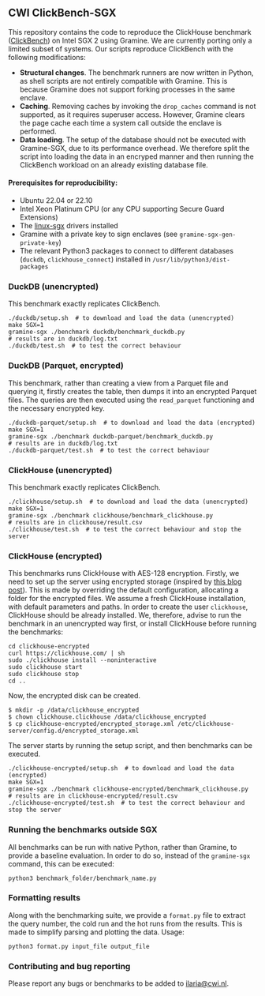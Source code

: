 ## CWI ClickBench-SGX
This repository contains the code to reproduce the ClickHouse benchmark ([ClickBench](https://github.com/ClickHouse/ClickBench)) on Intel SGX 2 using Gramine. We are currently porting only a limited subset of systems. Our scripts reproduce ClickBench with the following modifications:

* **Structural changes**. The benchmark runners are now written in Python, as shell scripts are not entirely compatible with Gramine. This is because Gramine does not support forking processes in the same enclave.
* **Caching**. Removing caches by invoking the `drop_caches` command is not supported, as it requires superuser access. However, Gramine clears the page cache each time a system call outside the enclave is performed.
* **Data loading**. The setup of the database should not be executed with Gramine-SGX, due to its performance overhead. We therefore split the script into loading the data in an encryped manner and then running the ClickBench workload on an already existing database file.

#### Prerequisites for reproducibility:
* Ubuntu 22.04 or 22.10
* Intel Xeon Platinum CPU (or any CPU supporting Secure Guard Extensions)
* The [linux-sgx](https://github.com/intel/linux-sgx) drivers installed
* Gramine with a private key to sign enclaves (see `gramine-sgx-gen-private-key`)
* The relevant Python3 packages to connect to different databases (`duckdb`, `clickhouse_connect`) installed in `/usr/lib/python3/dist-packages`

### DuckDB (unencrypted)
This benchmark exactly replicates ClickBench.
```shell
./duckdb/setup.sh  # to download and load the data (unencrypted)
make SGX=1
gramine-sgx ./benchmark duckdb/benchmark_duckdb.py
# results are in duckdb/log.txt
./duckdb/test.sh  # to test the correct behaviour
```

### DuckDB (Parquet, encrypted)
This benchmark, rather than creating a view from a Parquet file and querying it, firstly creates the table, then dumps it into an encrypted Parquet files. The queries are then executed using the `read_parquet` functioning and the necessary encrypted key.
```shell
./duckdb-parquet/setup.sh  # to download and load the data (encrypted)
make SGX=1
gramine-sgx ./benchmark duckdb-parquet/benchmark_duckdb.py
# results are in duckdb/log.txt
./duckdb-parquet/test.sh  # to test the correct behaviour
```

### ClickHouse (unencrypted)
This benchmark exactly replicates ClickBench.
```shell
./clickhouse/setup.sh  # to download and load the data (unencrypted)
make SGX=1
gramine-sgx ./benchmark clickhouse/benchmark_clickhouse.py
# results are in clickhouse/result.csv
./clickhouse/test.sh  # to test the correct behaviour and stop the server
```

### ClickHouse (encrypted)
This benchmarks runs ClickHouse with AES-128 encryption. Firstly, we need to set up the server using encrypted storage (inspired by [this blog post](https://kb.altinity.com/altinity-kb-setup-and-maintenance/disk_encryption/)). This is made by overriding the default configuration, allocating a folder for the encrypted files. We assume a fresh ClickHouse installation, with default parameters and paths. In order to create the user `clickhouse`, ClickHouse should be already installed. We, therefore, advise to run the benchmark in an unencrypted way first, or install ClickHouse before running the benchmarks:
```shell
cd clickhouse-encrypted
curl https://clickhouse.com/ | sh
sudo ./clickhouse install --noninteractive
sudo clickhouse start
sudo clickhouse stop
cd ..
```
Now, the encrypted disk can be created.
```shell
$ mkdir -p /data/clickhouse_encrypted
$ chown clickhouse.clickhouse /data/clickhouse_encrypted
$ cp clickhouse-encrypted/encrypted_storage.xml /etc/clickhouse-server/config.d/encrypted_storage.xml
```
The server starts by running the setup script, and then benchmarks can be executed.
```shell
./clickhouse-encrypted/setup.sh  # to download and load the data (encrypted)
make SGX=1
gramine-sgx ./benchmark clickhouse-encrypted/benchmark_clickhouse.py
# results are in clickhouse-encrypted/result.csv
./clickhouse-encrypted/test.sh  # to test the correct behaviour and stop the server
```

### Running the benchmarks outside SGX
All benchmarks can be run with native Python, rather than Gramine, to provide a baseline evaluation. In order to do so, instead of the `gramine-sgx` command, this can be executed:
```shell
python3 benchmark_folder/benchmark_name.py
```

### Formatting results
Along with the benchmarking suite, we provide a `format.py` file to extract the query number, the cold run and the hot runs from the results. This is made to simplify parsing and plotting the data. Usage:
```shell
python3 format.py input_file output_file
```

### Contributing and bug reporting
Please report any bugs or benchmarks to be added to [ilaria@cwi.nl](mailto:ilaria@cwi.nl).

